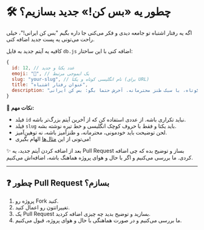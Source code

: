 # 🛠️ چطور یه «بس کن!» جدید بسازیم؟

اگه یه رفتار اشتباه تو جامعه دیدی و فکر می‌کنی جا داره بگیم "بس کن ایرانی!"، خیلی راحت می‌تونی یه پست جدید اضافه کنی.

کافیه یه آیتم جدید به فایل `db.js` اضافه کنی با این ساختار:

```js
{
  id: 12, // عدد یکتا و جدید
  emoji: "🔧", // یک ایموجی مرتبط
  slug: "your-slug", // نام انگلیسی کوتاه و یکتا (برای URL)
  title: "عنوان رفتار اشتباه", 
  description: "توضیح کوتاه، با سبک طنز محترمانه. آخرش حتما بگو: بس کن ایرانی!",
}
```

**🧠 نکات مهم:**

- فیلد `id` نباید تکراری باشه. از عددی استفاده کن که از آخرین آیتم بزرگ‌تر باشه.    
- فیلد `slug` باید یکتا و فقط با حروف کوچک انگلیسی و خط تیره نوشته بشه.
- لحن توضیحت باید خودمونی، محترمانه، و طنزآمیز باشه، نه توهین‌آمیز.
- می‌تونی از این [مثال‌ها](https://github.com/Mahdi-Hazrati/baskon.ir?tab=readme-ov-file#-%D9%85%D8%AB%D8%A7%D9%84%D9%87%D8%A7%DB%8C%DB%8C-%D8%A7%D8%B2-%D8%A8%D8%B3-%DA%A9%D9%86) الهام بگیری!

✨ بعد از اضافه کردن آیتم جدید، یه Pull Request بساز و توضیح بده که چی اضافه کردی. ما بررسی می‌کنیم و اگر با حال و هوای پروژه هماهنگ باشه، اضافه‌اش می‌کنیم.
 
---

## ❓ چطور Pull Request بسازم؟

1. پروژه رو Fork کنید.
2. تغییراتتون رو اعمال کنید.
3. یک Pull Request بسازید و توضیح بدید چه چیزی اضافه کردید.
4. ما بررسی می‌کنیم و در صورت هماهنگی با حال و هوای پروژه، قبول می‌کنیم.
